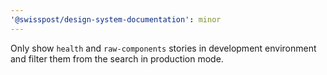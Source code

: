 ```yaml
---
'@swisspost/design-system-documentation': minor
---
```


Only show `health` and `raw-components` stories in development environment and filter them from the search in production mode.
